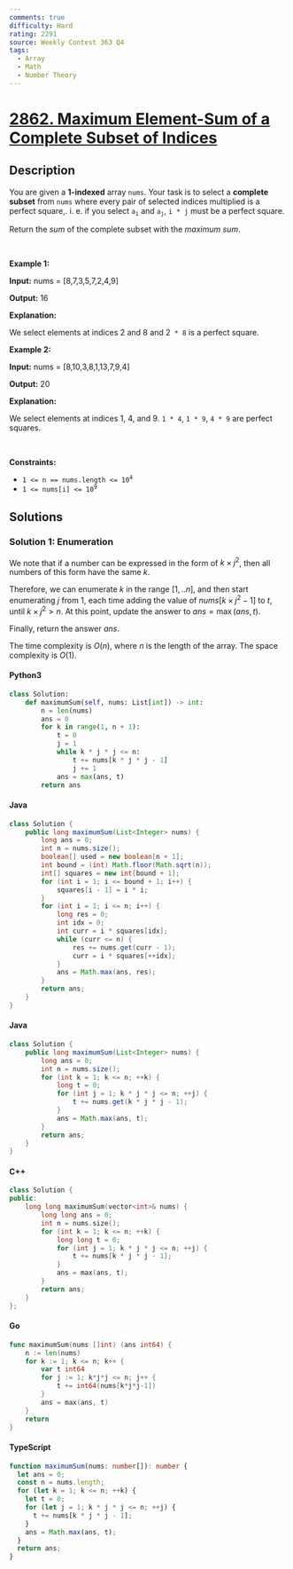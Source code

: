 ```yaml
---
comments: true
difficulty: Hard
rating: 2291
source: Weekly Contest 363 Q4
tags:
  - Array
  - Math
  - Number Theory
---
```


<!-- problem:start -->

# [2862. Maximum Element-Sum of a Complete Subset of Indices](https://leetcode.com/problems/maximum-element-sum-of-a-complete-subset-of-indices)


## Description

<!-- description:start -->

<p>You are given a <strong>1</strong><strong>-indexed</strong> array <code>nums</code>. Your task is to select a <strong>complete subset</strong> from <code>nums</code> where every pair of selected indices multiplied is a <span data-keyword="perfect-square">perfect square,</span>. i. e. if you select <code>a<sub>i</sub></code> and <code>a<sub>j</sub></code>, <code>i * j</code> must be a perfect square.</p>

<p>Return the <em>sum</em> of the complete subset with the <em>maximum sum</em>.</p>

<p>&nbsp;</p>
<p><strong class="example">Example 1:</strong></p>

<div class="example-block">
<p><strong>Input:</strong> <span class="example-io">nums = [8,7,3,5,7,2,4,9]</span></p>

<p><strong>Output:</strong> <span class="example-io">16</span></p>

<p><strong>Explanation:</strong></p>

<p>We select elements at indices 2 and 8 and 2<code>&nbsp;* 8</code>&nbsp;is a perfect square.</p>
</div>

<p><strong class="example">Example 2:</strong></p>

<div class="example-block">
<p><strong>Input:</strong> <span class="example-io">nums = [8,10,3,8,1,13,7,9,4]</span></p>

<p><strong>Output:</strong> <span class="example-io">20</span></p>

<p><strong>Explanation:</strong></p>

<p>We select elements at indices 1, 4, and 9. <code>1 * 4</code>, <code>1 * 9</code>, <code>4 * 9</code> are perfect squares.</p>
</div>

<p>&nbsp;</p>
<p><strong>Constraints:</strong></p>

<ul>
	<li><code>1 &lt;= n == nums.length &lt;= 10<sup>4</sup></code></li>
	<li><code>1 &lt;= nums[i] &lt;= 10<sup>9</sup></code></li>
</ul>

<!-- description:end -->

## Solutions

<!-- solution:start -->

### Solution 1: Enumeration

We note that if a number can be expressed in the form of $k \times j^2$, then all numbers of this form have the same $k$.

Therefore, we can enumerate $k$ in the range $[1,..n]$, and then start enumerating $j$ from $1$, each time adding the value of $nums[k \times j^2 - 1]$ to $t$, until $k \times j^2 > n$. At this point, update the answer to $ans = \max(ans, t)$.

Finally, return the answer $ans$.

The time complexity is $O(n)$, where $n$ is the length of the array. The space complexity is $O(1)$.

<!-- tabs:start -->

#### Python3

```python
class Solution:
    def maximumSum(self, nums: List[int]) -> int:
        n = len(nums)
        ans = 0
        for k in range(1, n + 1):
            t = 0
            j = 1
            while k * j * j <= n:
                t += nums[k * j * j - 1]
                j += 1
            ans = max(ans, t)
        return ans
```

#### Java

```java
class Solution {
    public long maximumSum(List<Integer> nums) {
        long ans = 0;
        int n = nums.size();
        boolean[] used = new boolean[n + 1];
        int bound = (int) Math.floor(Math.sqrt(n));
        int[] squares = new int[bound + 1];
        for (int i = 1; i <= bound + 1; i++) {
            squares[i - 1] = i * i;
        }
        for (int i = 1; i <= n; i++) {
            long res = 0;
            int idx = 0;
            int curr = i * squares[idx];
            while (curr <= n) {
                res += nums.get(curr - 1);
                curr = i * squares[++idx];
            }
            ans = Math.max(ans, res);
        }
        return ans;
    }
}
```

#### Java

```java
class Solution {
    public long maximumSum(List<Integer> nums) {
        long ans = 0;
        int n = nums.size();
        for (int k = 1; k <= n; ++k) {
            long t = 0;
            for (int j = 1; k * j * j <= n; ++j) {
                t += nums.get(k * j * j - 1);
            }
            ans = Math.max(ans, t);
        }
        return ans;
    }
}
```

#### C++

```cpp
class Solution {
public:
    long long maximumSum(vector<int>& nums) {
        long long ans = 0;
        int n = nums.size();
        for (int k = 1; k <= n; ++k) {
            long long t = 0;
            for (int j = 1; k * j * j <= n; ++j) {
                t += nums[k * j * j - 1];
            }
            ans = max(ans, t);
        }
        return ans;
    }
};
```

#### Go

```go
func maximumSum(nums []int) (ans int64) {
	n := len(nums)
	for k := 1; k <= n; k++ {
		var t int64
		for j := 1; k*j*j <= n; j++ {
			t += int64(nums[k*j*j-1])
		}
		ans = max(ans, t)
	}
	return
}
```

#### TypeScript

```ts
function maximumSum(nums: number[]): number {
  let ans = 0;
  const n = nums.length;
  for (let k = 1; k <= n; ++k) {
    let t = 0;
    for (let j = 1; k * j * j <= n; ++j) {
      t += nums[k * j * j - 1];
    }
    ans = Math.max(ans, t);
  }
  return ans;
}
```

<!-- tabs:end -->

<!-- solution:end -->

<!-- problem:end -->
